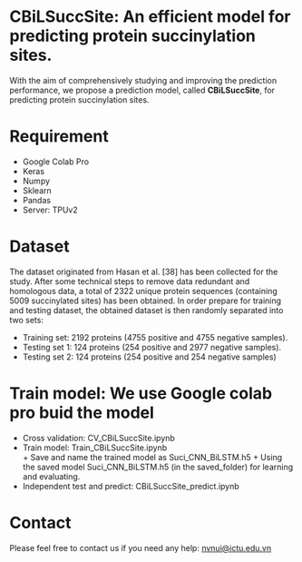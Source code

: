 # CBiLSuccSite: An efficient model for predicting protein succinylation sites.
With the aim of comprehensively studying and improving the prediction performance, we propose a prediction model, called **CBiLSuccSite**, for predicting protein succinylation sites.
# Requirement
- Google Colab Pro
- Keras
- Numpy
- Sklearn
- Pandas
- Server: TPUv2
# Dataset
The dataset originated from Hasan et al. [38] has been collected for the study. After some technical steps to remove data redundant and homologous data, a total of 2322 unique protein sequences (containing 5009 succinylated sites) has been obtained. 
In order prepare for training and testing dataset, the obtained dataset is then randomly separated into two sets: 
-  Training set: 2192 proteins (4755 positive and 4755 negative samples).
-  Testing set 1: 124 proteins (254 positive and 2977 negative samples).
-  Testing set 2: 124 proteins (254 positive and 254 negative samples)

# Train model: We use Google colab pro buid the model
  -  Cross validation: CV_CBiLSuccSite.ipynb
  -  Train model: Train_CBiLSuccSite.ipynb    
    + Save and name the trained model as Suci_CNN_BiLSTM.h5
    + Using the saved model Suci_CNN_BiLSTM.h5 (in the saved_folder) for learning and evaluating.
- Independent test and predict: CBiLSuccSite_predict.ipynb

# Contact
Please feel free to contact us if you need any help: nvnui@ictu.edu.vn
